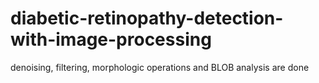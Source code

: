 # diabetic-retinopathy-detection-with-image-processing
denoising, filtering, morphologic operations and BLOB analysis are done
